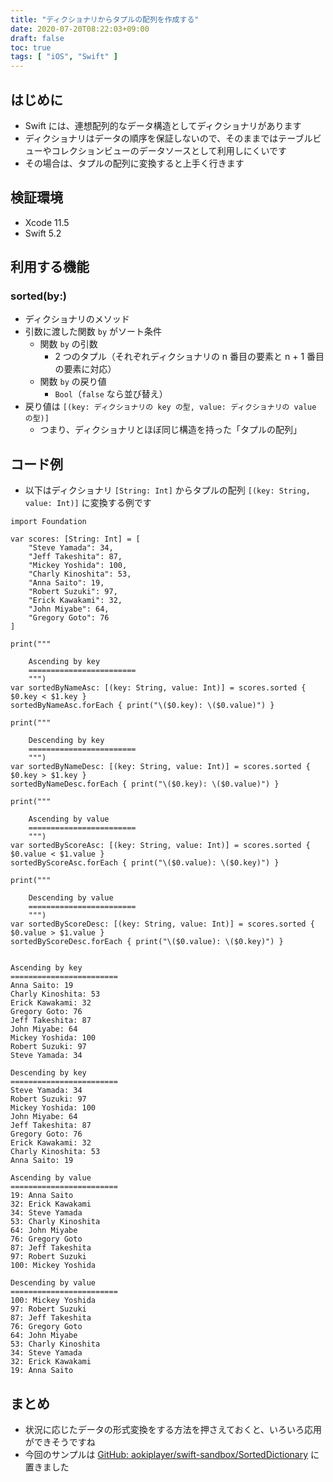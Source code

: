```yaml
---
title: "ディクショナリからタプルの配列を作成する"
date: 2020-07-20T08:22:03+09:00
draft: false
toc: true
tags: [ "iOS", "Swift" ]
---
```


## はじめに
- Swift には、連想配列的なデータ構造としてディクショナリがあります
- ディクショナリはデータの順序を保証しないので、そのままではテーブルビューやコレクションビューのデータソースとして利用しにくいです
- その場合は、タプルの配列に変換すると上手く行きます

## 検証環境
- Xcode 11.5
- Swift 5.2

## 利用する機能
### sorted(by:)
- ディクショナリのメソッド
- 引数に渡した関数 `by` がソート条件
    - 関数 `by` の引数
        - 2 つのタプル（それぞれディクショナリの n 番目の要素と n + 1 番目の要素に対応）
    - 関数 `by` の戻り値
        - `Bool`（`false` なら並び替え）
- 戻り値は `[(key: ディクショナリの key の型, value: ディクショナリの value の型)]`
    - つまり、ディクショナリとほぼ同じ構造を持った「タプルの配列」

## コード例
- 以下はディクショナリ `[String: Int]` からタプルの配列 `[(key: String, value: Int)]` に変換する例です

```swift:SortedDictionary.playground
import Foundation

var scores: [String: Int] = [
    "Steve Yamada": 34,
    "Jeff Takeshita": 87,
    "Mickey Yoshida": 100,
    "Charly Kinoshita": 53,
    "Anna Saito": 19,
    "Robert Suzuki": 97,
    "Erick Kawakami": 32,
    "John Miyabe": 64,
    "Gregory Goto": 76
]

print("""

    Ascending by key
    ========================
    """)
var sortedByNameAsc: [(key: String, value: Int)] = scores.sorted { $0.key < $1.key }
sortedByNameAsc.forEach { print("\($0.key): \($0.value)") }

print("""

    Descending by key
    ========================
    """)
var sortedByNameDesc: [(key: String, value: Int)] = scores.sorted { $0.key > $1.key }
sortedByNameDesc.forEach { print("\($0.key): \($0.value)") }

print("""

    Ascending by value
    ========================
    """)
var sortedByScoreAsc: [(key: String, value: Int)] = scores.sorted { $0.value < $1.value }
sortedByScoreAsc.forEach { print("\($0.value): \($0.key)") }

print("""

    Descending by value
    ========================
    """)
var sortedByScoreDesc: [(key: String, value: Int)] = scores.sorted { $0.value > $1.value }
sortedByScoreDesc.forEach { print("\($0.value): \($0.key)") }
```

```zsh:出力結果

Ascending by key
========================
Anna Saito: 19
Charly Kinoshita: 53
Erick Kawakami: 32
Gregory Goto: 76
Jeff Takeshita: 87
John Miyabe: 64
Mickey Yoshida: 100
Robert Suzuki: 97
Steve Yamada: 34

Descending by key
========================
Steve Yamada: 34
Robert Suzuki: 97
Mickey Yoshida: 100
John Miyabe: 64
Jeff Takeshita: 87
Gregory Goto: 76
Erick Kawakami: 32
Charly Kinoshita: 53
Anna Saito: 19

Ascending by value
========================
19: Anna Saito
32: Erick Kawakami
34: Steve Yamada
53: Charly Kinoshita
64: John Miyabe
76: Gregory Goto
87: Jeff Takeshita
97: Robert Suzuki
100: Mickey Yoshida

Descending by value
========================
100: Mickey Yoshida
97: Robert Suzuki
87: Jeff Takeshita
76: Gregory Goto
64: John Miyabe
53: Charly Kinoshita
34: Steve Yamada
32: Erick Kawakami
19: Anna Saito
```
## まとめ
- 状況に応じたデータの形式変換をする方法を押さえておくと、いろいろ応用ができそうですね
- 今回のサンプルは [GitHub: aokiplayer/swift-sandbox/SortedDictionary](https://github.com/aokiplayer/swift-sandbox/tree/master/SortedDictionary) に置きました
